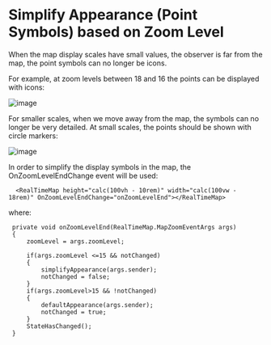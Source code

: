 # Simplify Appearance (Point Symbols) based on Zoom Level

When the map display scales have small values, the observer is far from the map, the point symbols can no longer be icons.

For example, at zoom levels between 18 and 16 the points can be displayed with icons:

![image](https://github.com/user-attachments/assets/981b0de4-2ec2-48c4-99ff-f99c66b1a2a9)

For smaller scales, when we move away from the map, the symbols can no longer be very detailed. At small scales, the points should be shown with circle markers:

![image](https://github.com/user-attachments/assets/2537e318-c47f-4b4b-8a1a-714fa041645e)

In order to simplify the display symbols in the map, the OnZoomLevelEndChange event will be used:

      <RealTimeMap height="calc(100vh - 10rem)" width="calc(100vw - 18rem)" OnZoomLevelEndChange="onZoomLevelEnd"></RealTimeMap>

where:

     private void onZoomLevelEnd(RealTimeMap.MapZoomEventArgs args)
     {
         zoomLevel = args.zoomLevel;
    
         if(args.zoomLevel <=15 && notChanged)
         {
             simplifyAppearance(args.sender);
             notChanged = false;
         }
         if(args.zoomLevel>15 && !notChanged)
         {
             defaultAppearance(args.sender);
             notChanged = true;
         }
         StateHasChanged();
     }
